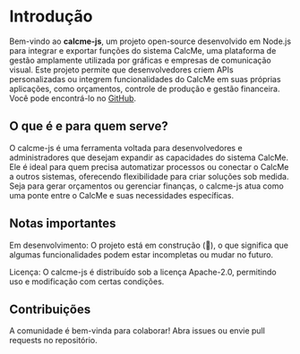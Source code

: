 # Introdução

Bem-vindo ao **calcme-js**, um projeto open-source desenvolvido em Node.js para integrar e exportar funções do sistema CalcMe, uma plataforma de gestão amplamente utilizada por gráficas e empresas de comunicação visual. Este projeto permite que desenvolvedores criem APIs personalizadas ou integrem funcionalidades do CalcMe em suas próprias aplicações, como orçamentos, controle de produção e gestão financeira. Você pode encontrá-lo no [GitHub](https://github.com/icleitoncosta/calcme-js).

## O que é e para quem serve?

O calcme-js é uma ferramenta voltada para desenvolvedores e administradores que desejam expandir as capacidades do sistema CalcMe. Ele é ideal para quem precisa automatizar processos ou conectar o CalcMe a outros sistemas, oferecendo flexibilidade para criar soluções sob medida. Seja para gerar orçamentos ou gerenciar finanças, o calcme-js atua como uma ponte entre o CalcMe e suas necessidades específicas.

## Notas importantes
Em desenvolvimento: O projeto está em construção (🚧), o que significa que algumas funcionalidades podem estar incompletas ou mudar no futuro.

Licença: O calcme-js é distribuído sob a licença Apache-2.0, permitindo uso e modificação com certas condições.

## Contribuições
A comunidade é bem-vinda para colaborar! Abra issues ou envie pull requests no repositório.